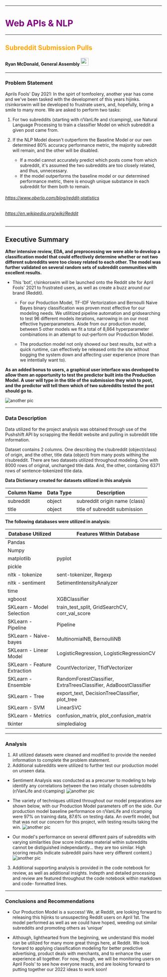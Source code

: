 
---
# <span style="color:Purple">Web APIs & NLP</span> 
---
## <span style="color:Orange">Subreddit Submission Pulls</span>      

#### Ryan McDonald, General Assembly <img src="./resources/GA.png" width="25" height="25" />

---
### Problem Statement
Aprils Fools' Day 2021: In the spirt of tomfoolery, another year has come and we've been tasked with the development of this years hijinks.  r/sinkorswim will be developed to frustrate users, and, hopefully, bring a smile to many more.  We are asked to perform two tasks:

   1. For two subreddits (starting with r/VanLife and r/camping), use Natural Language Processing to train a classifier Model on which subreddit a given post came from. 
   
   2. If the NLP Model doesn't outperform the Baseline Model or our own determined 80% accuracy performance metric, the majority subreddit will remain, and the other will be disabled. 
       * If a model cannot accurately predict which posts come from which subreddit, it's assumed the two subreddits are too closely related, and thus, unnecessary. 
       * If the model outperforms the baseline model or our determined performance metric, there is enough unique substance in each subreddit for them both to remain.
        
###### https://www.oberlo.com/blog/reddit-statistics
###### https://en.wikipedia.org/wiki/Reddit


 ---
## Executive Summary
**After intensive review, EDA, and preprocessing we were able to develop a classification model that could effectively determine whether or not two different subreddits were too closey related to each other. The model was further validated on several random sets of subreddit communities with excellent results.**
   
   -  This 'bot', r/sinkorswim will be launched onto the Reddit site for April Fools' 2021 to frustrated users, as well as create a buzz around our brand (Reddit). 
        
        -  For our Production Model, TF-IDF Vertorization and Bernoulli Naive Bayes binary classification was proven most effective for our modeling needs. We utilitized pipeline automation and gridsearching to test 96 different models iterations, narrowing in on our most effective hyperparameters. Aisde from our production model, between 5 other models we fit a total of 8,864 hyperparameter combinations in an attempt to out-perform our Production Model. 
        
        - The production model not only showed our best results, but with a quick runtime, can effectively be released onto the site without bogging the system down and affecting user experience (more than we intentially want to).
        
**As an added bonus to users, a graphical user interface was developed to allow them an opportunity to test the predictor built into the Production Model. A user will type in the title of the submission they wish to post, and the predictor will tell them which of two subreddits tested the post should go to.**

![another pic](./resources/gui_pic.PNG) 
           
---
### Data Description
Data utilized for the project analysis was obtained through use of the Pushshift API by scrapping the Reddit website and pulling in subreddit title information. 

Dataset contains 2 columns.  One describing the r/subreddit (object/class) of origin, and the other, title data (object) from many posts withing the r/subreddit. There are two datasets utilized throughout modeling.  One with 8000 rows of original, unchanged title data. And, the other, containing 6371 rows of sentence-tokenized title data.

**Data Dictionary created for datasets utilized in this analysis**


| Column Name     | Data Type | Description                                       |
|-----------------|-----------|---------------------------------------------------|
| subreddit             | object     | subreddit origin name (class)                               |
| title             | object     | title of subreddit submission                     |

 
**The following databases were utilized in analysis:**

| Database Utilized            | Features Within Database                                         |
|------------------------------|------------------------------------------------------------------|
| Pandas                       |                                                                  |
| Numpy                        |                                                                  |
| matplotlib                   | pyplot                                                           |
| pickle                       |                                                                  |
| nltk - tokenize              | sent-tokenizer, Regexp                                           |
| nltk - sentiment             | SetimentIntensityAnalyzer                                        |
| time                         |                                                                  |
| xgboost                      | XGBClassifier                                                    |
| SKLearn - Model Selection    | train_test_split, GridSearchCV, corr_val_score                   |
| SKLearn - Pipeline           | Pipeline                                                         |
| SKLearn - Naive-bayes        | MultinomialNB, BernoulliNB                                       |
| SKLearn - Linear Model       | LogisticRegression, LogisticRegressionCV                         |
| SKLearn - Feature Extraction | CountVectorizer, TfidfVectorizer                                 |
| SKLearn - Ensemble           | RandomForestClassifier, ExtraTreesClassifier, AdaBoostClassifier |
| SKLearn - Tree               | export_text, DecisionTreeClassifier, plot_tree                   |
| SKLearn - SVM                | LinearSVC                                                        |
| SKLearn - Metrics            | confusion_matrix, plot_confusion_matrix                          |
| tkinter                      | simpledialog                                                     |

---      
### Analysis

1. All utilized datasets were cleaned and modified to provide the needed information to complete the problem statement.
2. Additional subreddits were utilized to further test our production model on unseen data.
  
  -  Sentiment Analysis was conducted as a precurser to modeling to help identify any correlations between the two intially chosen subreddits (r/VanLife and r/camping)
      ![another pic](./resources/sentiment_table.JPG)
  
  -  The variety of techniques utilized throughout our model preparations are shown below, with our Production Model parameters off on the side. Our production model baseline performance on r/VanLife and r/camping were 97% on training data, 87.6% on testing data.  An overfit model, but that was not our concern for this project, with testing results taking the win.
      ![another pic](./resources/model_params.JPG)

   -  Our model's performance on several different pairs of subreddits with varying similarities (low score indicates material within subreddits cannot be distiguished independantly... they are too similar.  High scoring results indicate subreddit pairs have very different content.)
      ![another pic](./resources/follow_up_performance.PNG) 



3.  Additional supporting analysis is provided in the code notebook for review, as well as additional insights. Indepth and detailed processing and review are featured throughout the code notebook within markdown and code- formatted lines. 

---
### Conclusions and Recommendations
   
   -  Our Production Model is a success!  We, at Reddit, are looking forward to releasing this hijinks to unsuspecting Reddit users on April 1st. The model performed as well as we could have hoped, weeding out similar subreddits and promoting others as ‘unique’
 
     
   -  Although, lighthearted from the beginning, we understand this model can be utilized for many more great things here, at Reddit.  We look forward to applying classification modeling for better predictive advertising, product deals with merchants, and to enhance the user experience all together.  For now, though, we will be monitoring users on April Fools' to see how everyone reacts, and are looking forward to putting together our 2022 ideas to work soon!

  